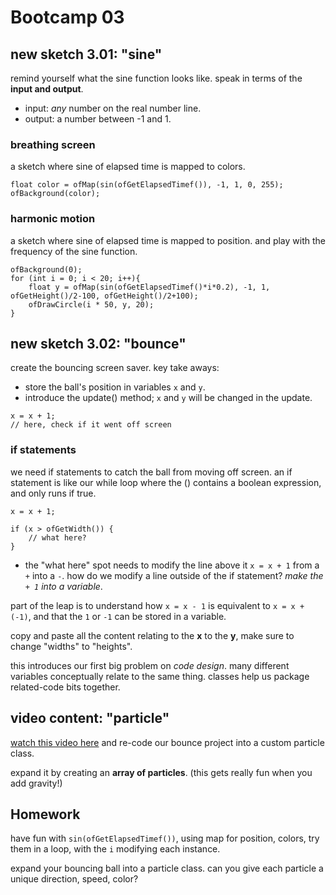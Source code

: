 # Bootcamp 03

## new sketch 3.01: "sine"

remind yourself what the sine function looks like. speak in terms of the **input and output**. 

- input: *any* number on the real number line.
- output: a number between -1 and 1.

### breathing screen

a sketch where sine of elapsed time is mapped to colors.

```
float color = ofMap(sin(ofGetElapsedTimef()), -1, 1, 0, 255);
ofBackground(color);
```

### harmonic motion

a sketch where sine of elapsed time is mapped to position. and play with the frequency of the sine function.

```
ofBackground(0);
for (int i = 0; i < 20; i++){
    float y = ofMap(sin(ofGetElapsedTimef()*i*0.2), -1, 1, ofGetHeight()/2-100, ofGetHeight()/2+100);
    ofDrawCircle(i * 50, y, 20);
}
```

## new sketch 3.02: "bounce"

create the bouncing screen saver. key take aways:

- store the ball's position in variables `x` and `y`.
- introduce the update() method; `x` and `y` will be changed in the update.

```
x = x + 1;
// here, check if it went off screen
```

### if statements

we need if statements to catch the ball from moving off screen. an if statement is like our while loop where the () contains a boolean expression, and only runs if true.

```
x = x + 1;

if (x > ofGetWidth()) {
	// what here?
}
```

- the "what here" spot needs to modify the line above it `x = x + 1` from a `+` into a `-`. how do we modify a line outside of the if statement? *make the `+ 1` into a variable*. 

part of the leap is to understand how `x = x - 1` is equivalent to `x = x + (-1)`, and that the `1` or `-1` can be stored in a variable.

copy and paste all the content relating to the **x** to the **y**, make sure to change "widths" to "heights".

this introduces our first big problem on *code design*. many different variables conceptually relate to the same thing. classes help us package related-code bits together.

## video content: "particle"

[watch this video here](https://www.youtube.com/watch?v=efpIiXcy5tM) and re-code our bounce project into a custom particle class.

expand it by creating an **array of particles**. (this gets really fun when you add gravity!)

## Homework

have fun with `sin(ofGetElapsedTimef())`, using map for position, colors, try them in a loop, with the `i` modifying each instance.

expand your bouncing ball into a particle class. can you give each particle a unique direction, speed, color?
